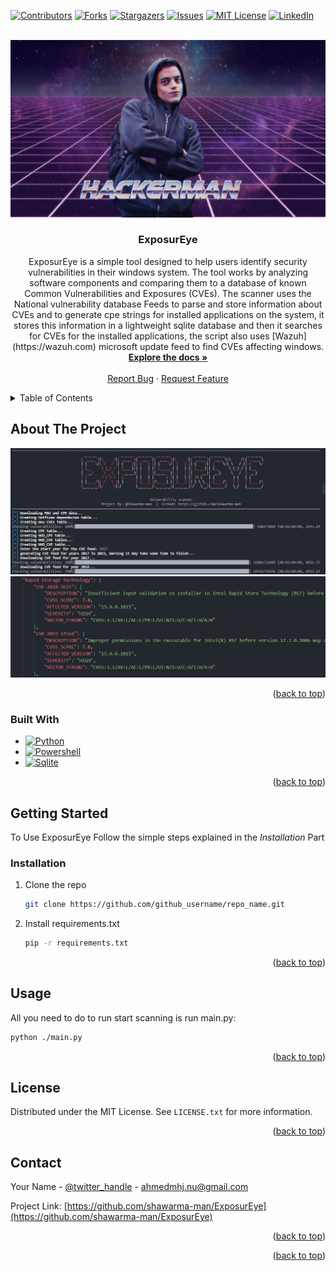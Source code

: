 <a name="readme-top"></a>





[![Contributors][contributors-shield]][contributors-url]
[![Forks][forks-shield]][forks-url]
[![Stargazers][stars-shield]][stars-url]
[![Issues][issues-shield]][issues-url]
[![MIT License][license-shield]][license-url]
[![LinkedIn][linkedin-shield]][linkedin-url]



<!-- PROJECT LOGO -->
<br />
<div align="center">
  <a href="https://github.com/shawarma-man/ExposurEye">
    <img src="images/profile.jpg" alt="Logo">
  </a>

<h3 align="center">ExposurEye</h3>

  <p align="center">
    ExposurEye is a simple tool designed to help users identify security vulnerabilities in their windows system. The tool works by analyzing software components and comparing them to a database of known Common Vulnerabilities and Exposures (CVEs). The scanner uses the National vulnerability database Feeds to parse and store information about CVEs and to generate cpe strings for installed applications on the system,
    it stores this information in a lightweight sqlite database and then it searches for CVEs for the installed applications, the script also uses [Wazuh](https://wazuh.com) microsoft update feed to find CVEs affecting windows.
    <br />
    <a href="https://github.com/shawarma-man/ExposurEye"><strong>Explore the docs »</strong></a>
    <br />
    <br />
    <a href="https://github.com/shawarma-man/ExposurEye/issues">Report Bug</a>
    ·
    <a href="https://github.com/shawarma-man/ExposurEye/issues">Request Feature</a>
  </p>
</div>



<!-- TABLE OF CONTENTS -->
<details>
  <summary>Table of Contents</summary>
  <ol>
    <li>
      <a href="#about-the-project">About The Project</a>
      <ul>
        <li><a href="#built-with">Built With</a></li>
      </ul>
    </li>
    <li>
      <a href="#getting-started">Getting Started</a>
      <ul>
        <li><a href="#installation">Installation</a></li>
      </ul>
    </li>
    <li><a href="#usage">Usage</a></li>
    <li><a href="#license">License</a></li>
    <li><a href="#contact">Contact</a></li>
  </ol>
</details>



<!-- ABOUT THE PROJECT -->
## About The Project

[![Product Name Screen Shot][product-screenshot]](https://github.com/shawarma-man)
[![Product Name Screen Shot][product-screenshot2]](https://github.com/shawarma-man)

<p align="right">(<a href="#readme-top">back to top</a>)</p>



### Built With

* [![Python][python]][Python-url]
* [![Powershell][powershell]][powershell-url]
* [![Sqlite][sqlite]][sqlite-url]

<p align="right">(<a href="#readme-top">back to top</a>)</p>



<!-- GETTING STARTED -->
## Getting Started

To Use ExposurEye Follow the simple steps explained in the *Installation* Part

### Installation

1. Clone the repo
   ```sh
   git clone https://github.com/github_username/repo_name.git
   ```
2. Install requirements.txt
   ```sh
   pip -r requirements.txt
   ```

<p align="right">(<a href="#readme-top">back to top</a>)</p>



<!-- USAGE EXAMPLES -->
## Usage

All you need to do to run start scanning is run main.py:
```sh
python ./main.py
```

<p align="right">(<a href="#readme-top">back to top</a>)</p>


<!-- LICENSE -->
## License

Distributed under the MIT License. See `LICENSE.txt` for more information.

<p align="right">(<a href="#readme-top">back to top</a>)</p>



<!-- CONTACT -->
## Contact

Your Name - [@twitter_handle](https://twitter.com/twitter_handle) - ahmedmhj.nu@gmail.com

Project Link: [https://github.com/shawarma-man/ExposurEye](https://github.com/shawarma-man/ExposurEye)

<p align="right">(<a href="#readme-top">back to top</a>)</p>



<!-- ACKNOWLEDGMENTS -->

<p align="right">(<a href="#readme-top">back to top</a>)</p>



<!-- MARKDOWN LINKS & IMAGES -->
<!-- https://www.markdownguide.org/basic-syntax/#reference-style-links -->
[contributors-shield]: https://img.shields.io/github/contributors/shawarma-man/ExposurEye.svg?style=for-the-badge
[contributors-url]: https://github.com/shawarma-man/ExposurEye/graphs/contributors
[forks-shield]: https://img.shields.io/github/forks/shawarma-man/ExposurEye.svg?style=for-the-badge
[forks-url]: https://github.com/shawarma-man/ExposurEye/network/members
[stars-shield]: https://img.shields.io/github/stars/shawarma-man/ExposurEye.svg?style=for-the-badge
[stars-url]: https://github.com/shawarma-man/ExposurEye/stargazers
[issues-shield]: https://img.shields.io/github/issues/shawarma-man/ExposurEye.svg?style=for-the-badge
[issues-url]: https://github.com/shawarma-man/ExposurEye/issues
[license-shield]: https://img.shields.io/github/license/shawarma-man/ExposurEye.svg?style=for-the-badge
[license-url]: https://github.com/shawarma-man/ExposurEye/blob/master/LICENSE.txt
[linkedin-shield]: https://img.shields.io/badge/-LinkedIn-black.svg?style=for-the-badge&logo=linkedin&colorB=555
[linkedin-url]: https://linkedin.com/in/ahmed-jalamneh
[product-screenshot]: images/usage.PNG
[product-screenshot2]: images/CVEs.PNG
[python]: https://img.shields.io/badge/Python-3776AB?style=for-the-badge&logo=python&logoColor=white
[Python-url]: https://www.python.org
[powershell]: https://img.shields.io/badge/Powershell-2CA5E0?style=for-the-badge&logo=powershell&logoColor=white
[powershell-url]: https://learn.microsoft.com/en-us/powershell/
[sqlite]: https://img.shields.io/badge/SQLite-07405E?style=for-the-badge&logo=sqlite&logoColor=white
[sqlite-url]: https://sqlite.org
